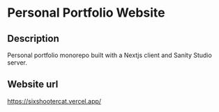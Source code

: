 # Personal Portfolio Website

## Description

Personal portfolio monorepo built with a Nextjs client and Sanity Studio server.

## Website url
https://sixshootercat.vercel.app/
